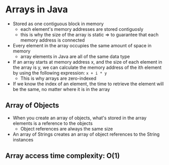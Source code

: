 # Arrays in Java

* Stored as one contiguous block in memory
    * each element's memory addresses are stored contiguosly 
    * this is why the size of the array is static => to guarantee that each memory address is connected
* Every element in the array occupies the same amount of space in memory
    * array elements in Java are all of the same data type
* If an array starts at memory address x, and the size of each element in the array is y, 
we can calculate the memory address of the ith element by using the following expression:
``` x + i * y ```
    * This is why arrays are zero-indexed
* If we know the index of an element, the time to retrieve the element will be the same,
no matter where it is in the array

## Array of Objects
* When you create an array of objects, what's stored in the array elements is a reference to the objects
    * Object references are always the same size
* An array of Strings creates an array of object references to the String instances

## Array access time complexity: O(1)  